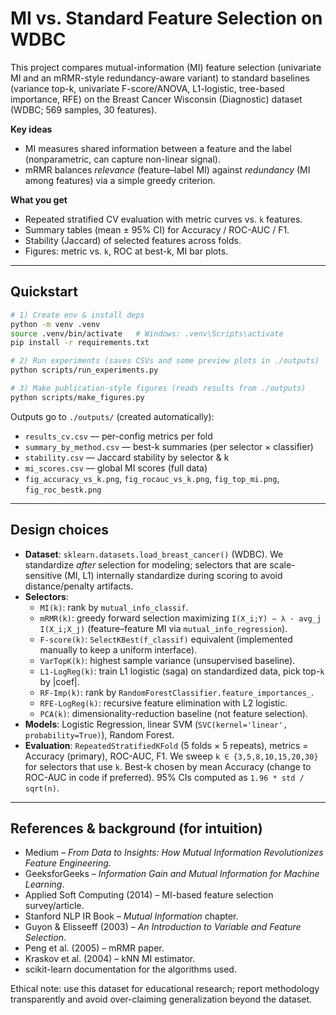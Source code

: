 # MI vs. Standard Feature Selection on WDBC

This project compares mutual-information (MI) feature selection (univariate MI and an mRMR-style redundancy-aware variant) to standard baselines (variance top-k, univariate F-score/ANOVA, L1-logistic, tree-based importance, RFE) on the Breast Cancer Wisconsin (Diagnostic) dataset (WDBC; 569 samples, 30 features).

**Key ideas**
- MI measures shared information between a feature and the label (nonparametric, can capture non-linear signal).
- mRMR balances *relevance* (feature–label MI) against *redundancy* (MI among features) via a simple greedy criterion.

**What you get**
- Repeated stratified CV evaluation with metric curves vs. `k` features.
- Summary tables (mean ± 95% CI) for Accuracy / ROC-AUC / F1.
- Stability (Jaccard) of selected features across folds.
- Figures: metric vs. `k`, ROC at best-k, MI bar plots.

---

## Quickstart

```bash
# 1) Create env & install deps
python -m venv .venv
source .venv/bin/activate   # Windows: .venv\Scripts\activate
pip install -r requirements.txt

# 2) Run experiments (saves CSVs and some preview plots in ./outputs)
python scripts/run_experiments.py

# 3) Make publication-style figures (reads results from ./outputs)
python scripts/make_figures.py
```

Outputs go to `./outputs/` (created automatically):
- `results_cv.csv` — per-config metrics per fold
- `summary_by_method.csv` — best-k summaries (per selector × classifier)
- `stability.csv` — Jaccard stability by selector & k
- `mi_scores.csv` — global MI scores (full data)
- `fig_accuracy_vs_k.png`, `fig_rocauc_vs_k.png`, `fig_top_mi.png`, `fig_roc_bestk.png`

---

## Design choices

- **Dataset**: `sklearn.datasets.load_breast_cancer()` (WDBC). We standardize *after* selection for modeling; selectors that are scale-sensitive (MI, L1) internally standardize during scoring to avoid distance/penalty artifacts.
- **Selectors**:
  - `MI(k)`: rank by `mutual_info_classif`.
  - `mRMR(k)`: greedy forward selection maximizing `I(X_i;Y) − λ · avg_j I(X_i;X_j)` (feature–feature MI via `mutual_info_regression`).
  - `F-score(k)`: `SelectKBest(f_classif)` equivalent (implemented manually to keep a uniform interface).
  - `VarTopK(k)`: highest sample variance (unsupervised baseline).
  - `L1-LogReg(k)`: train L1 logistic (saga) on standardized data, pick top-`k` by |coef|.
  - `RF-Imp(k)`: rank by `RandomForestClassifier.feature_importances_`.
  - `RFE-LogReg(k)`: recursive feature elimination with L2 logistic.
  - `PCA(k)`: dimensionality-reduction baseline (not feature selection).
- **Models**: Logistic Regression, linear SVM (`SVC(kernel='linear', probability=True)`), Random Forest.
- **Evaluation**: `RepeatedStratifiedKFold` (5 folds × 5 repeats), metrics = Accuracy (primary), ROC-AUC, F1. We sweep `k ∈ {3,5,8,10,15,20,30}` for selectors that use `k`. Best-k chosen by mean Accuracy (change to ROC-AUC in code if preferred). 95% CIs computed as `1.96 * std / sqrt(n)`.

---

## References & background (for intuition)

- Medium – *From Data to Insights: How Mutual Information Revolutionizes Feature Engineering*.
- GeeksforGeeks – *Information Gain and Mutual Information for Machine Learning*.
- Applied Soft Computing (2014) – MI-based feature selection survey/article.
- Stanford NLP IR Book – *Mutual Information* chapter.
- Guyon & Elisseeff (2003) – *An Introduction to Variable and Feature Selection*.
- Peng et al. (2005) – mRMR paper.
- Kraskov et al. (2004) – kNN MI estimator.
- scikit-learn documentation for the algorithms used.

Ethical note: use this dataset for educational research; report methodology transparently and avoid over-claiming generalization beyond the dataset.
